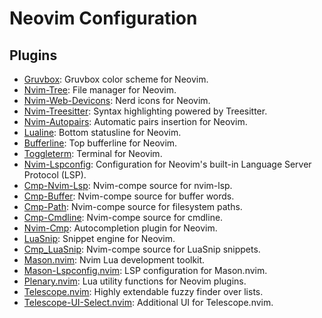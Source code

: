 # Neovim Configuration

## Plugins

- [Gruvbox](https://github.com/ellisonleao/gruvbox.nvim): Gruvbox color scheme for Neovim.
- [Nvim-Tree](https://github.com/nvim-tree/nvim-tree.lua): File manager for Neovim.
- [Nvim-Web-Devicons](https://github.com/nvim-tree/nvim-web-devicons): Nerd icons for Neovim.
- [Nvim-Treesitter](https://github.com/nvim-treesitter/nvim-treesitter): Syntax highlighting powered by Treesitter.
- [Nvim-Autopairs](https://github.com/windwp/nvim-autopairs): Automatic pairs insertion for Neovim.
- [Lualine](https://github.com/nvim-lualine/lualine.nvim): Bottom statusline for Neovim.
- [Bufferline](https://github.com/akinsho/bufferline.nvim): Top bufferline for Neovim.
- [Toggleterm](https://github.com/akinsho/toggleterm.nvim): Terminal for Neovim.
- [Nvim-Lspconfig](https://github.com/neovim/nvim-lspconfig): Configuration for Neovim's built-in Language Server Protocol (LSP).
- [Cmp-Nvim-Lsp](https://github.com/hrsh7th/cmp-nvim-lsp): Nvim-compe source for nvim-lsp.
- [Cmp-Buffer](https://github.com/hrsh7th/cmp-buffer): Nvim-compe source for buffer words.
- [Cmp-Path](https://github.com/hrsh7th/cmp-path): Nvim-compe source for filesystem paths.
- [Cmp-Cmdline](https://github.com/hrsh7th/cmp-cmdline): Nvim-compe source for cmdline.
- [Nvim-Cmp](https://github.com/hrsh7th/nvim-cmp): Autocompletion plugin for Neovim.
- [LuaSnip](https://github.com/L3MON4D3/LuaSnip): Snippet engine for Neovim.
- [Cmp_LuaSnip](https://github.com/saadparwaiz1/cmp_luasnip): Nvim-compe source for LuaSnip snippets.
- [Mason.nvim](https://github.com/williamboman/mason.nvim): Nvim Lua development toolkit.
- [Mason-Lspconfig.nvim](https://github.com/williamboman/mason-lspconfig.nvim): LSP configuration for Mason.nvim.
- [Plenary.nvim](https://github.com/nvim-lua/plenary.nvim): Lua utility functions for Neovim plugins.
- [Telescope.nvim](https://github.com/nvim-telescope/telescope.nvim): Highly extendable fuzzy finder over lists.
- [Telescope-UI-Select.nvim](https://github.com/nvim-telescope/telescope-ui-select.nvim): Additional UI for Telescope.nvim.


